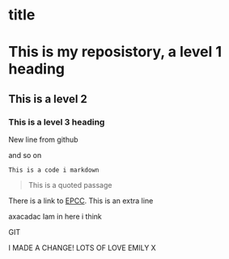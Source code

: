 # title

# This is my reposistory, a level 1 heading
## This is a level 2
### This is a level 3 heading

New line from github

and so on

```
This is a code i markdown
```
> This is a quoted passage

There is a link to [EPCC](http://www.epcc.ed.ac.uk).
This is an extra line


axacadac
Iam in here i think


GIT


I MADE A CHANGE! LOTS OF LOVE EMILY X
